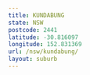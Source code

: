 ```yaml
---
title: KUNDABUNG
state: NSW
postcode: 2441
latitude: -30.816097
longitude: 152.831369
url: /nsw/kundabung/
layout: suburb
---
```

